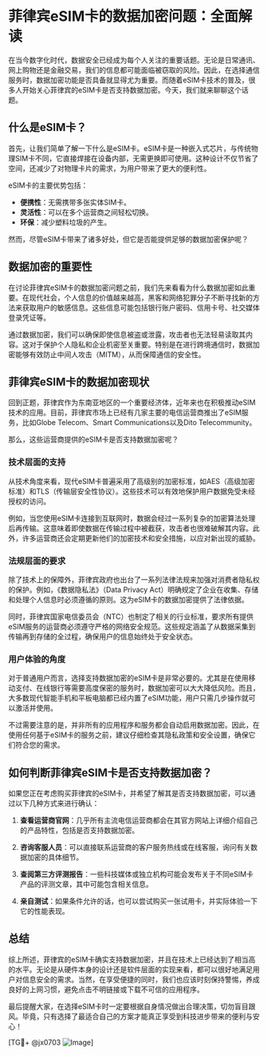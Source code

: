 # 菲律宾eSIM卡的数据加密问题：全面解读

在当今数字化时代，数据安全已经成为每个人关注的重要话题。无论是日常通讯、网上购物还是金融交易，我们的信息都可能面临被窃取的风险。因此，在选择通信服务时，数据加密功能是否具备就显得尤为重要。而随着eSIM卡技术的普及，很多人开始关心菲律宾的eSIM卡是否支持数据加密。今天，我们就来聊聊这个话题。

## 什么是eSIM卡？

首先，让我们简单了解一下什么是eSIM卡。eSIM卡是一种嵌入式芯片，与传统物理SIM卡不同，它直接焊接在设备内部，无需更换即可使用。这种设计不仅节省了空间，还减少了对物理卡片的需求，为用户带来了更大的便利性。

eSIM卡的主要优势包括：

- **便携性**：无需携带多张实体SIM卡。
- **灵活性**：可以在多个运营商之间轻松切换。
- **环保**：减少塑料垃圾的产生。

然而，尽管eSIM卡带来了诸多好处，但它是否能提供足够的数据加密保护呢？

## 数据加密的重要性

在讨论菲律宾eSIM卡的数据加密问题之前，我们先来看看为什么数据加密如此重要。在现代社会，个人信息的价值越来越高，黑客和网络犯罪分子不断寻找新的方法来获取用户的敏感信息。这些信息可能包括银行账户密码、信用卡号、社交媒体登录凭证等。

通过数据加密，我们可以确保即使信息被盗或泄露，攻击者也无法轻易读取其内容。这对于保护个人隐私和企业机密至关重要。特别是在进行跨境通信时，数据加密能够有效防止中间人攻击（MITM），从而保障通信的安全性。

## 菲律宾eSIM卡的数据加密现状

回到正题，菲律宾作为东南亚地区的一个重要经济体，近年来也在积极推动eSIM技术的应用。目前，菲律宾市场上已经有几家主要的电信运营商推出了eSIM服务，比如Globe Telecom、Smart Communications以及Dito Telecommunity。

那么，这些运营商提供的eSIM卡是否支持数据加密呢？

### 技术层面的支持

从技术角度来看，现代eSIM卡普遍采用了高级别的加密标准，如AES（高级加密标准）和TLS（传输层安全性协议）。这些技术可以有效地保护用户数据免受未经授权的访问。

例如，当您使用eSIM卡连接到互联网时，数据会经过一系列复杂的加密算法处理后再传输。这意味着即使数据在传输过程中被截获，攻击者也很难破解其内容。此外，许多运营商还会定期更新他们的加密技术和安全措施，以应对新出现的威胁。

### 法规层面的要求

除了技术上的保障外，菲律宾政府也出台了一系列法律法规来加强对消费者隐私权的保护。例如，《数据隐私法》（Data Privacy Act）明确规定了企业在收集、存储和处理个人信息时必须遵循的原则。这为eSIM卡的数据加密提供了法律依据。

同时，菲律宾国家电信委员会（NTC）也制定了相关的行业标准，要求所有提供eSIM服务的运营商必须遵守严格的网络安全规范。这些规定涵盖了从数据采集到传输再到存储的全过程，确保用户的信息始终处于安全状态。

### 用户体验的角度

对于普通用户而言，选择支持数据加密的eSIM卡是非常必要的。尤其是在使用移动支付、在线银行等需要高度保密的服务时，数据加密可以大大降低风险。而且，大多数现代智能手机和平板电脑都已经内置了eSIM功能，用户只需几步操作就可以激活并使用。

不过需要注意的是，并非所有的应用程序和服务都会自动启用数据加密。因此，在使用任何基于eSIM卡的服务之前，建议仔细检查其隐私政策和安全设置，确保它们符合您的需求。

## 如何判断菲律宾eSIM卡是否支持数据加密？

如果您正在考虑购买菲律宾的eSIM卡，并希望了解其是否支持数据加密，可以通过以下几种方式来进行确认：

1. **查看运营商官网**：几乎所有主流电信运营商都会在其官方网站上详细介绍自己的产品特性，包括是否支持数据加密。
   
2. **咨询客服人员**：可以直接联系运营商的客户服务热线或在线客服，询问有关数据加密的具体细节。

3. **查阅第三方评测报告**：一些科技媒体或独立机构可能会发布关于不同eSIM卡产品的评测文章，其中可能包含相关信息。

4. **亲自测试**：如果条件允许的话，也可以尝试购买一张试用卡，并实际体验一下它的性能表现。

## 总结

综上所述，菲律宾的eSIM卡确实支持数据加密，并且在技术上已经达到了相当高的水平。无论是从硬件本身的设计还是软件层面的实现来看，都可以很好地满足用户对信息安全的需求。当然，在享受便捷的同时，我们也应该时刻保持警惕，养成良好的上网习惯，避免点击不明链接或下载不可信的应用程序。

最后提醒大家，在选择eSIM卡时一定要根据自身情况做出合理决策，切勿盲目跟风。毕竟，只有选择了最适合自己的方案才能真正享受到科技进步带来的便利与安心！

[TG💪+ @jx0703 ![Image](https://github.com/user-attachments/assets/dbca1d08-cadb-493c-b0ec-ad6f7a83f270)]